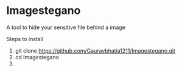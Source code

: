 # Imagestegano

A tool to hide your sensitive file behind a image

Steps to install

1. git clone https://github.com/Gauravbhatia1211/Imagestegano.git
2. cd Imagestegano
3. 
